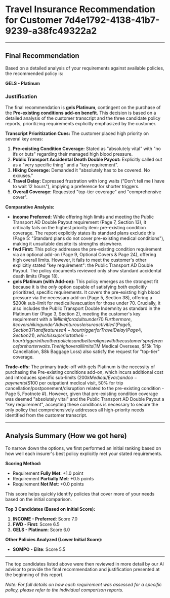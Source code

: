 # Travel Insurance Recommendation for Customer 7d4e1792-4138-41b7-9239-a38fc49322a2

---

## Final Recommendation
Based on a detailed analysis of your requirements against available policies, the recommended policy is:

**GELS - Platinum**

### Justification
The final recommendation is **gels Platinum**, contingent on the purchase of the **Pre-existing conditions add-on benefit**. This decision is based on a detailed analysis of the customer transcript and the three candidate policy reports, prioritizing requirements explicitly emphasized by the customer.

**Transcript Prioritization Cues:** The customer placed high priority on several key areas:
1.  **Pre-existing Condition Coverage:** Stated as "absolutely vital" with "no ifs or buts" regarding their managed high blood pressure.
2.  **Public Transport Accidental Death Double Payout:** Explicitly called out as a "very specific thing" and a "key requirement".
3.  **Hiking Coverage:** Demanded it "absolutely has to be covered. No excuses."
4.  **Travel Delay:** Expressed frustration with long waits ("Don't tell me I have to wait 12 hours"), implying a preference for shorter triggers.
5.  **Overall Coverage:** Requested "top-tier coverage" and "comprehensive cover".

**Comparative Analysis:**
*   **income Preferred:** While offering high limits and meeting the Public Transport AD Double Payout requirement (Page 7, Section 13), it critically fails on the highest priority item: pre-existing condition coverage. The report explicitly states its standard plans exclude this (Page 5: "Standard plans do not cover pre-existing medical conditions"), making it unsuitable despite its strengths elsewhere.
*   **fwd First:** This policy addresses the pre-existing condition requirement via an optional add-on (Page 9, Optional Covers & Page 24), offering high overall limits. However, it fails to meet the customer's other explicitly stated "key requirement": the Public Transport AD Double Payout. The policy documents reviewed only show standard accidental death limits (Page 18).
*   **gels Platinum (with Add-on):** This policy emerges as the strongest fit because it is the *only* option capable of satisfying *both* explicitly prioritized, specific requirements. It covers the pre-existing high blood pressure via the necessary add-on (Page 5, Section 38), offering a $200k sub-limit for medical/evacuation for those under 70. Crucially, it also includes the Public Transport Double Indemnity as standard in the Platinum tier (Page 3, Section 2), meeting the customer's key requirement with a $1M limit for adults under 70. Furthermore, it covers hiking under 'Adventurous leisure activities' (Page 5, Section 37) and features a 4-hour trigger for Travel Delay (Page 4, Section 21), which is superior to the 6-hour trigger in the other policies and better aligns with the customer's preference for shorter waits. The high overall limits ($1M Medical Overseas, $15k Trip Cancellation, $8k Baggage Loss) also satisfy the request for "top-tier" coverage.

**Trade-offs:** The primary trade-off with gels Platinum is the necessity of purchasing the Pre-existing conditions add-on, which incurs additional cost and introduces specific sub-limits ($200k Medical/Evac) and co-payments (S$100 per outpatient medical visit, 50% for trip cancellation/postponement/disruption related to the pre-existing condition - Page 5, Footnote #). However, given that pre-existing condition coverage was deemed "absolutely vital" and the Public Transport AD Double Payout a "key requirement", accepting these conditions is necessary to secure the only policy that comprehensively addresses all high-priority needs identified from the customer transcript.

---

## Analysis Summary (How we got here)
To narrow down the options, we first performed an initial ranking based on how well each insurer's best policy explicitly met your stated requirements.

**Scoring Method:**
- Requirement **Fully Met**: +1.0 point
- Requirement **Partially Met**: +0.5 points
- Requirement **Not Met**: +0.0 points

This score helps quickly identify policies that cover more of your needs based on the initial comparison.

**Top 3 Candidates (Based on Initial Score):**
1. **INCOME - Preferred**: Score 7.0
2. **FWD - First**: Score 6.5
3. **GELS - Platinum**: Score 6.0

**Other Policies Analyzed (Lower Initial Score):**
- **SOMPO - Elite**: Score 5.5

---

The top candidates listed above were then reviewed in more detail by our AI advisor to provide the final recommendation and justification presented at the beginning of this report.

*Note: For full details on how each requirement was assessed for a specific policy, please refer to the individual comparison reports.*